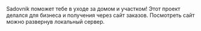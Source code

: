 Sadovnik поможет тебе в уходе за домом и участком!
Этот проект делался для бизнеса и получения через сайт заказов.
Посмотреть сайт можно развернув локальный сервер.